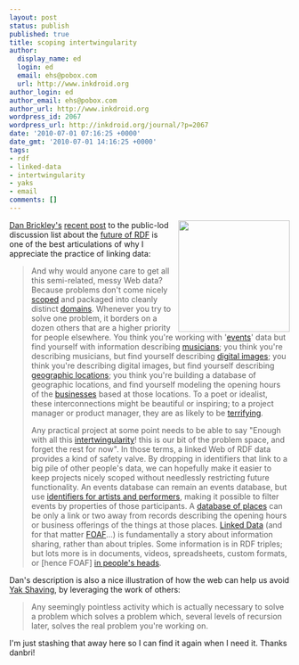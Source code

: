 ```yaml
---
layout: post
status: publish
published: true
title: scoping intertwingularity
author:
  display_name: ed
  login: ed
  email: ehs@pobox.com
  url: http://www.inkdroid.org
author_login: ed
author_email: ehs@pobox.com
author_url: http://www.inkdroid.org
wordpress_id: 2067
wordpress_url: http://inkdroid.org/journal/?p=2067
date: '2010-07-01 07:16:25 +0000'
date_gmt: '2010-07-01 14:16:25 +0000'
tags:
- rdf
- linked-data
- intertwingularity
- yaks
- email
comments: []
---
```


<p><a href="http://www.flickr.com/photos/danbri/4030764915/"><img src="http://inkdroid.org/images/share-what-we-know.jpg" style="float: right; border: none; margin-left: 10px; width: 200px;" /></a></p>
<p><a href="http://danbri.org/words/">Dan Brickley's</a> <a href="http://lists.w3.org/Archives/Public/public-lod/2010Jul/0020.html">recent post</a> to the public-lod discussion list about the <a href="http://www.w3.org/2010/06/rdf-work-items/table">future of RDF</a> is one of the best articulations of why I appreciate the practice of linking data:</p>
<blockquote><p>
And why would anyone care to get all this semi-related, messy Web data? Because problems don't come nicely <a href="http://en.wikipedia.org/wiki/Scope_(project_management)">scoped</a> and packaged into cleanly distinct <a href="http://en.wikipedia.org/wiki/Domain_knowledge">domains</a>. Whenever you try to solve one problem, it borders on a dozen others that are a higher priority for people elsewhere. You think you're working with '<a href="http://www.w3.org/TR/rdfcal/">events</a>' data but find yourself with information describing <a href="http://musicontology.com/">musicians</a>; you think you're describing musicians, but find yourself describing <a href="http://www.w3.org/2003/12/exif/">digital images</a>; you think you're describing digital images, but find yourself describing <a href="http://www.geonames.org/ontology/">geographic locations</a>; you think you're building a database of geographic locations, and find yourself modeling the opening hours of the <a href="http://www.epimorphics.com/public/vocabulary/org.html">businesses</a> based at those locations. To a poet or idealist, these interconnections might be beautiful or inspiring; to a project manager or product manager, they are as likely to be <a href="http://browsertoolkit.com/fault-tolerance.png">terrifying</a>.</p>
<p>Any practical project at some point needs to be able to say "Enough with all this <a href="http://www.youtube.com/watch v=iE2A95HXP4Y">intertwingularity</a>! this is our bit of the problem space, and forget the rest for now". In those terms, a linked Web of RDF data provides a kind of safety valve. By dropping in identifiers that link to a big pile of other people's data, we can hopefully make it easier to keep projects nicely scoped without needlessly restricting future functionality. An events database can remain an events database, but use <a href="http://musicbrainz.org/">identifiers for artists and performers</a>, making it possible to filter events by properties of those participants. A <a href="http://geonames.org">database of places</a> can be only a link or two away from records describing the opening hours or business offerings of the things at those places. <a href="http://linkeddata.org">Linked Data</a> (and for that matter <a href="http://www.foaf-project.org/">FOAF</a>...) is fundamentally a story about information sharing, rather than about triples. Some information is in RDF triples; but lots more is in documents, videos, spreadsheets, custom formats, or [hence FOAF] <a href="http://en.wikipedia.org/wiki/Thought">in people's heads</a>.
</p></blockquote>
<p>Dan's description is also a nice illustration of how the web can help us avoid <a href="http://joi.ito.com/weblog/2005/03/05/yak-shaving.html">Yak Shaving</a>, by leveraging the work of others:</p>
<blockquote><p>
Any seemingly pointless activity which is actually necessary to solve a problem which solves a problem which, several levels of recursion later, solves the real problem you're working on.
</p></blockquote>
<p>I'm just stashing that away here so I can find it again when I need it. Thanks danbri!</p>

